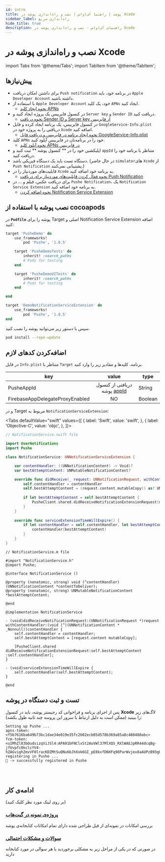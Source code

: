 ```yaml
---
id: intro
title: پوشه | راهنما آی‌اواس | نصب و راه‌اندازی پوشه در Xcode
sidebar_label: راه‌اندازی سریع
hide_title: true
description: راهنمای آی‌اواس - نصب و راه‌اندازی پوشه در Xcode
---
```


# نصب و راه‌اندازی پوشه در Xcode

import Tabs from '@theme/Tabs';
import TabItem from '@theme/TabItem';

## پیش‌نیازها

- برای داشتن امکان دریافت `Push notification` در برنامه خود، باید `Apple Develeper Account` داشته باشید.
- با استفاده از `Apple Developer Account` خود، یک کلید `APNs` ایجاد کنید.
    - [نحوه ایجاد کلید APNs](/docs/ios/extra/apns-key)
- در کنسول فایربیس یک پروژه ایجاد کنید و ‍`Server key` و `Sender ID` دریافت کنید.
    - [نحوه دریافت Sender ID و Server key از فایربیس](/docs/general/firebase/get-credentials)
- در کنسول فایربیس، یک برنامه ایجاد کرده و فایل `GoogleService-Info.plist` دریافتی را به پروژه خود در `Xcode` اضافه کنید.
    - [نحوه ایجاد برنامه در فایربیس و دریافت فایل GoogleService-Info.plist](/docs/ios/extra/firebase/create-app)
- کلید `APNs` خود را در برنامه‌تان در فایربیس آپلود کنید.
    - [نحوه آپلود کلید APNs در فایربیس](/docs/ios/extra/firebase/upload-apns-to-firebase)
- اپلیکشین خود را در ** کنسول پوشه ** ثبت کنید و `appId` متناظر با برنامه خود را دریافت کنید.
- دستگاه تست باید یک دستگاه فیزیکی باشد. (در حال حاضر `simulator`های `Xcode` از `Push Notification` پشتیبانی نمی‌کنند.)
- قابلیت‌های موردنیاز را در `Xcode` به برنامه خود اضافه کنید.
    - [نحوه فعال کردن قابلیت‌های موردنیاز برای دریافت Push Notification](/docs/ios/extra/capabilities)
- برای دریافت عکس، فیلم و ... در `Pushe Notification`، یک `Notification Service Extension` به برنامه خود اضافه کنید.
    - [نحوه اضافه کردن Notification Service Extension](/docs/ios/extra/notification-service-extension)

## نصب پوشه با استفاده از cocoapods

در **`Podfile`** پوشه را برای Target اصلی و Notification Service Extension اضافه کنید:

```ruby
target 'PusheDemo' do
    use_frameworks!
        pod 'Pushe', '1.0.5'

    target 'PusheDemoTests' do
        inherit! :search_paths
        # Pods for testing
    end

    target 'PusheDemoUITests' do
        inherit! :search_paths
        # Pods for testing
    end

end

target 'DemoNotificationServiceExtension' do
    use_frameworks!
        pod 'Pushe', '1.0.5'
end
```

سپس با دستور زیر می‌توانید پوشه را نصب کنید.

```bash
pod install --repo-update
```
## اضافه‌کردن کد‌های لازم

در فایل `Info.plist` متناظر با `Target` برنامه، کلید‌ها و مقادیر زیر را وارد کنید.

<div dir='ltr'>

| key | value | type |
|--|:--:|--|
|PusheAppId|دریافتی از کنسول پوشه [appId](/docs/ios/extra/pushe/how-to-get-pushe-app-id)|String|
|FirebaseAppDelegateProxyEnabled|NO|Boolean|

</div>

و در Target مربوط به `NotificationServiceExtension`:

<Tabs
  defaultValue="swift"
  values={[
    { label: 'Swift', value: 'swift', },
    { label: 'Objective-C', value: 'objc', },
  ]}>

<TabItem value="swift">

```swift
// NotificationService.swift file

import UserNotifications
import Pushe

class NotificationService: UNNotificationServiceExtension {

    var contentHandler: ((UNNotificationContent) -> Void)?
    var bestAttemptContent: UNMutableNotificationContent?

    override func didReceive(_ request: UNNotificationRequest, withContentHandler contentHandler: @escaping (UNNotificationContent) -> Void) {
        self.contentHandler = contentHandler
        self.bestAttemptContent = (request.content.mutableCopy() as? UNMutableNotificationContent)
        
        if let bestAttemptContent = self.bestAttemptContent {
            PusheClient.shared.didReceiveNotificationExtensionRequest(mutableContent: bestAttemptContent, contentHandler: contentHandler)
        }
    }
    
    override func serviceExtensionTimeWillExpire() {
        if let contentHandler = self.contentHandler, let bestAttemptContent =  self.bestAttemptContent {
            contentHandler(bestAttemptContent)
        }
    }
}
```

</TabItem>

<TabItem value="objc">

```objc
// NotificationService.m file

#import "NotificationService.h"
@import Pushe;

@interface NotificationService ()

@property (nonatomic, strong) void (^contentHandler)(UNNotificationContent *contentToDeliver);
@property (nonatomic, strong) UNMutableNotificationContent *bestAttemptContent;

@end

@implementation NotificationService

- (void)didReceiveNotificationRequest:(UNNotificationRequest *)request withContentHandler:(void (^)(UNNotificationContent * _Nonnull))contentHandler { 
    self.contentHandler = contentHandler;
    self.bestAttemptContent = [request.content mutableCopy];
    
    [PusheClient.shared didReceiveNotificationExtensionRequest:self.bestAttemptContent :self.contentHandler];
}

- (void)serviceExtensionTimeWillExpire {
    self.contentHandler(self.bestAttemptContent);
}

@end
```

</TabItem>

</Tabs>

## تست و ثبت دستگاه در پوشه

پس از اجرای برنامه و فراخوانی کد رجیستر پوشه، باید در کنسول **Xcode** لاگ‌های زیر را ببینید (ممکن است به دلیل ارتباط با سرور این پروسه چند ثانیه طول بکشد):

```
Setting up Pushe ...
apns-token:<f5b7616ba649b73bc1dae34e019e35fc2602ecb05d578b369a85a8c480480abc>
fcm-token:<uIMhZl83bOudsizqViJSl4:APA91bFNClxSt2AoVWl37MlXQS_RXlWAEJpRR44dcqBg-jfUvpfc0kclcYV4-hZAGvighZmvVF0lracKDZMtSuQNu6bJhXok6GI_pE8kxfDNXFq98ParWvjex8aAUPzB93gUQn0SKLBU>
registering in Pushe ...
📗 -> successfully registered in Pushe
```
<br /><br />

## ادامه‌ی کار
(بر روی لینک مورد نظر کلیک کنید)

### [پروژه‌ی نمونه در گیت‌هاب](https://github.com/pusheco/android-studio-sample)
بررسی امکانات در نمونه‌ای از قبل طراحی شده دارای تمام امکانات کتابخانه‌ی پوشه

### [سوالات و مشکلات احتمالی](/docs/ios/errors)
در صورتی که در یکی از مراحل زیر به مشکلی برخوردید یا هر سوالی در مورد کتابخانه‌ دارید

